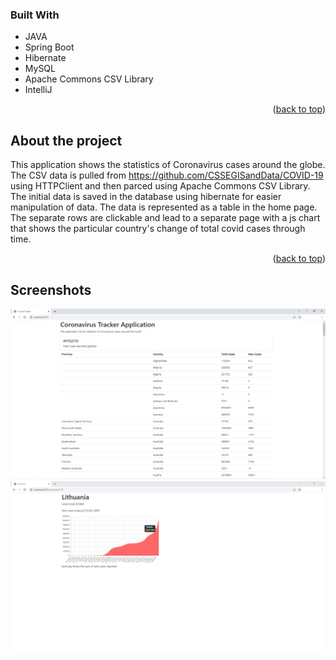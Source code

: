 ### Built With

* JAVA
* Spring Boot
* Hibernate
* MySQL
* Apache Commons CSV Library
* IntelliJ

<p align="right">(<a href="#top">back to top</a>)</p>

## About the project

This application shows the statistics of Coronavirus cases around the globe.
The CSV data is pulled from https://github.com/CSSEGISandData/COVID-19 using HTTPClient and then parced using Apache Commons CSV Library. The initial data is saved in the database using hibernate for easier manipulation of data.
The data is represented as a table in the home page. The separate rows are clickable and lead to a separate page with a js chart that shows the particular country's change of total covid cases through time.

<p align="right">(<a href="#top">back to top</a>)</p>

## Screenshots

<p float="left">
<img src="https://github.com/M0rtheus/CoronaTracker/blob/master/images/home.png">
<img src="https://github.com/M0rtheus/CoronaTracker/blob/master/images/countries.png">
</p>

